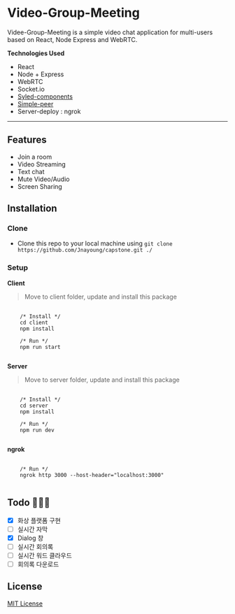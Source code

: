 # Video-Group-Meeting

Videe-Group-Meeting is a simple video chat application for multi-users based on React, Node Express and WebRTC.

**Technologies Used**

- React
- Node + Express
- WebRTC
- Socket.io
- [Syled-components](https://styled-components.com/)
- [Simple-peer](https://github.com/feross/simple-peer)
- Server-deploy : ngrok

<!-- **Contributors:** [Hyunse Kim](https://github.com/Hyunse) -->

---

## Features

- Join a room
- Video Streaming
- Text chat
- Mute Video/Audio
- Screen Sharing

## Installation
### Clone
- Clone this repo to your local machine using `git clone https://github.com/Jnayoung/capstone.git ./`

### Setup
**Client**
> Move to client folder, update and install this package
<pre>
  <code>
    /* Install */
    cd client
    npm install
    
    /* Run */
    npm run start
  </code>
</pre>

**Server**
> Move to server folder, update and install this package
<pre>
  <code>
    /* Install */
    cd server
    npm install
    
    /* Run */
    npm run dev
  </code>
</pre>

**ngrok**
<pre>
  <code>
    /* Run */
    ngrok http 3000 --host-header="localhost:3000"
  </code>
</pre>

## Todo 🔨🔨🔨

- [x] 화상 플랫폼 구현
- [ ] 실시간 자막
- [x] Dialog 창
- [ ] 실시간 회의록
- [ ] 실시간 워드 클라우드
- [ ] 회의록 다운로드

## License
[MIT License](./LICENSE)
